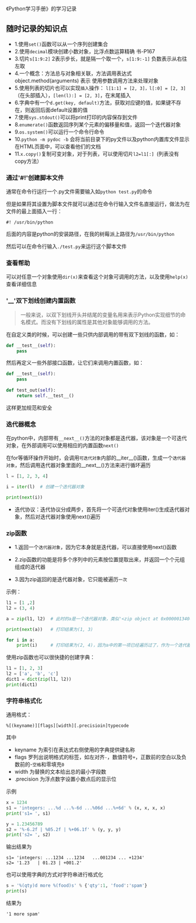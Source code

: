 《Python学习手册》的学习记录

## 随时记录的知识点

- 1.使用`set()`函数可以从一个序列创建集合
- 2.使用`decimal`模块创建小数对象，比浮点数运算精确     书-P167
- 3.切片`s[1:9:2]` 2表示步长，就是隔一个取一个，`s[1:9:-1]` 负数表示从右往左取
- 4.一个概念：方法总与对象相关联，方法调用表达式 object.method(arguments) 表示 使用参数调用方法来处理对象
- 5.使用列表的切片也可以实现`插入`操作： `l[1:1] = [2, 3]，l[:0] = [2, 3]`（在头部插入），`[len(l):] = [2, 3]`，在末尾插入
- 6.字典中有一个`d.get(key, default)`方法，获取对应键的值，如果键不存在，则返回后面default设置的值
- 7.使用`sys.stdout()`可以将print打印的内容保存到文件
- 8.`enumerate()`函数返回序列某个元素的偏移量和值，返回一个迭代器对象
- 9.`os.system()`可以运行一个命令行命令
- 10.`python -m pydoc -b` 会将当前目录下的py文件以及python内置库文件显示在HTML页面中，可以查看他们的文档
- 11.`x.copy()`复制可变对象，对于列表，可以使用切片`l2=l1[:] `(列表没有copy方法）

### 通过'#!'创建脚本文件

通常在命令行运行一个.py文件需要输入如`python test.py`的命令

但是如果将其设置为脚本文件就可以通过在命令行输入文件名直接运行，做法为在文件的最上面插入一行：
```
#! /usr/bin/python
```
后面的内容是python的安装路径，在我的树莓派上路径为`/usr/bin/python`

然后可以在命令行输入`./test.py`来运行这个脚本文件

### 查看帮助

可以对任意一个对象使用`dir(x)`来查看这个对象可调用的方法，以及使用`help(x)`查看详细信息

### '__'双下划线创建内置函数

> 一般来说，以双下划线开头并结尾的变量名用来表示Python实现细节的命名模式。而没有下划线的属性是其他对象能够调用的方法。

在自定义类的时候，可以创建一些只供内部调用的带有双下划线的函数，如：
```python
def __test__(self):
    pass
```

然后再定义一些外部接口函数，让它们来调用内置函数，如：
```python
def __test__(self):
    pass
    
def test_out(self):
    return self.__test__()
```
这样更加规范和安全

### 迭代器概念

在python中，内部带有`__next__()`方法的对象都是迭代器，该对象是一个可迭代对象，在外部调用可以使用相应的内置函数`next()`

在for等循环操作开始时，会调用`可迭代对象`内部的__iter__()函数，生成一个`迭代器对象`，然后调用迭代器对象里面的__next__()方法来进行循环遍历
```python
l = [1, 2, 3, 4]

i = iter(l)  # 创建一个迭代器对象

print(next(i))
```

- 迭代协议：迭代协议分成两步，首先将一个可迭代对象使用iter()生成迭代器对象，然后对迭代器对象使用next()遍历

### zip函数

- 1.返回一个`迭代器对象`，因为它本身就是迭代器，可以直接使用next()函数

- 2.zip函数的功能是将多个序列中的元素按位置提取出来，并返回一个个元组组成的迭代器

- 3.因为zip返回的是迭代器对象，它只能被遍历`一次`

示例：
```python
l1 = [1 ,2]
l2 = (3, 4)

a = zip(l1, l2)  # 此时的a是一个迭代器对象，类似'<zip object at 0x00000134066B44C8>'的东西

print(next(a))   # 打印结果为(1, 3)

for i in a:
    print(i)     # 打印结果为(2, 4)，因为a中的第一项已经遍历过了，作为一个迭代器对象只能遍历一次，之后就只能从下一项开始
```

使用zip函数也可以很快捷的创建字典：
```python
l1 = [1, 2, 3]
l2 = ['a', 'b', 'c']
dict1 = dict(zip(l1, l2))
print(dict1)
```

### 字符串格式化

通用格式：
```
%[(keyname)][flags][width][.precisioin]typecode
```

其中
- keyname 为索引在表达式右侧使用的字典提供键名称
- flags 罗列出说明格式的标签，如左对齐`-`，数值符号`+`，正数前的空白以及负数前的-`空格`和零填充`0`
- width 为替换的文本给出总的最小字段数
- .precision 为浮点数字设置小数点后的显示位

示例
```python
x = 1234
s1 = 'integers: ...%d ...%-6d ...%06d ...%+6d' % (x, x, x, x)
print('s1= ', s1)

y = 1.23456789
s2 = '%-6.2f | %05.2f | %+06.1f' % (y, y, y)
print('s2= ', s2)
```
输出结果为
```
s1= 'integers: ...1234 ...1234   ...001234 ... +1234'
s2= '1.23   | 01.23 | +001.2'
```

也可以使用字典的方式对字符串进行格式化
```python
s = '%(qty)d more %(food)s' % {'qty':1, 'food':'spam'}
print(s)
```
结果为
```
'1 more spam'
```
